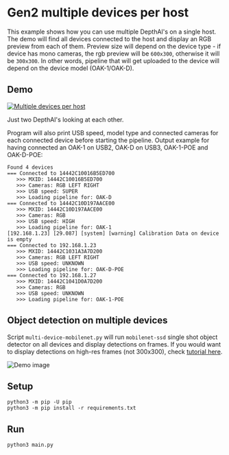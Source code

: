 # Gen2 multiple devices per host

This example shows how you can use multiple DepthAI's on a single host. The demo will find all devices connected to the host and display an RGB preview from each of them. Preview size will depend on the device type - if device has mono cameras, the rgb preview will be `600x300`, otherwise it will be `300x300`. In other words,  pipeline that will get uploaded to the device will depend on the device model (OAK-1/OAK-D).

## Demo

[![Multiple devices per host](https://user-images.githubusercontent.com/18037362/113307040-01d83c00-9305-11eb-9a42-c69c72a5dba5.gif)](https://www.youtube.com/watch?v=N1IY2CfhmEc "Multiple devices per host")

Just two DepthAI's looking at each other.

Program will also print USB speed, model type and connected cameras for each connected device before starting the pipeline. Output example for having connected an OAK-1 on USB2, OAK-D on USB3, OAK-1-POE and OAK-D-POE:

```
Found 4 devices
=== Connected to 14442C10016B5ED700
   >>> MXID: 14442C10016B5ED700
   >>> Cameras: RGB LEFT RIGHT
   >>> USB speed: SUPER
   >>> Loading pipeline for: OAK-D
=== Connected to 14442C10D197AACE00
   >>> MXID: 14442C10D197AACE00
   >>> Cameras: RGB
   >>> USB speed: HIGH
   >>> Loading pipeline for: OAK-1
[192.168.1.23] [29.087] [system] [warning] Calibration Data on device is empty
=== Connected to 192.168.1.23
   >>> MXID: 14442C1031A3A7D200
   >>> Cameras: RGB LEFT RIGHT
   >>> USB speed: UNKNOWN
   >>> Loading pipeline for: OAK-D-POE
=== Connected to 192.168.1.27
   >>> MXID: 14442C1041D0A7D200
   >>> Cameras: RGB
   >>> USB speed: UNKNOWN
   >>> Loading pipeline for: OAK-1-POE
```

## Object detection on multiple devices

Script `multi-device-mobilenet.py` will run `mobilenet-ssd` single shot object detector on all devices and display detections on frames.
If you would want to display detections on high-res frames (not 300x300), check [tutorial here](https://docs.luxonis.com/projects/api/en/latest/tutorials/dispaying_detections/).

![Demo image](https://user-images.githubusercontent.com/18037362/146223605-e4fd0fb3-7cf9-40a0-87e0-73d63a46eb2d.png)

## Setup

```
python3 -m pip -U pip
python3 -m pip install -r requirements.txt
```

## Run

```
python3 main.py
```
